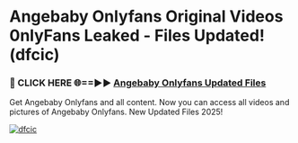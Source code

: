 # Angebaby Onlyfans Original Videos 0nlyFans Leaked - Files Updated! (dfcic)

<h3>🔴 CLICK HERE 🌐==►► <a href="https://tinyurl.com/ehrbuxhb" rel="nofollow">Angebaby Onlyfans Updated Files</a></h3>

Get Angebaby Onlyfans and all content. Now you can access all videos and pictures of Angebaby Onlyfans. New Updated Files 2025!

[![dfcic](https://i.imgur.com/lVYEuWS.gif)](https://tinyurl.com/ehrbuxhb)
